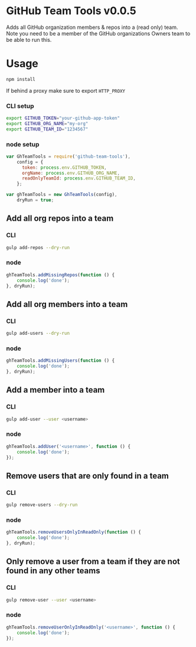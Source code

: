 GitHub Team Tools v0.0.5
========================

Adds all GitHub organization members & repos into a (read only) team.  
Note you need to be a member of the GitHub organizations Owners team to be able to run this.

# Usage
```bash
npm install
```

If behind a proxy make sure to export `HTTP_PROXY`

### CLI setup
```bash
export GITHUB_TOKEN="your-github-app-token"
export GITHUB_ORG_NAME="my-org"
export GITHUB_TEAM_ID="1234567"
```

### node setup
```javascript
var GhTeamTools = require('github-team-tools'),
    config = {
      token: process.env.GITHUB_TOKEN,
      orgName: process.env.GITHUB_ORG_NAME,
      readOnlyTeamId: process.env.GITHUB_TEAM_ID,
    };

var ghTeamTools = new GhTeamTools(config),
    dryRun = true;
```

## Add all org repos into a team
### CLI
```bash
gulp add-repos --dry-run
```

### node
```javascript
ghTeamTools.addMissingRepos(function () {
    console.log('done');
}, dryRun);
```

## Add all org members into a team

### CLI
```bash
gulp add-users --dry-run
```

### node
```javascript
ghTeamTools.addMissingUsers(function () {
    console.log('done');
}, dryRun);
```

## Add a member into a team

### CLI
```bash
gulp add-user --user <username>
```

### node
```javascript
ghTeamTools.addUser('<username>', function () {
    console.log('done');
});
```

## Remove users that are only found in a team

### CLI
```bash
gulp remove-users --dry-run
```

### node
```javascript
ghTeamTools.removeUsersOnlyInReadOnly(function () {
    console.log('done');
}, dryRun);
```

## Only remove a user from a team if they are not found in any other teams

### CLI
```bash
gulp remove-user --user <username>
```

### node
```javascript
ghTeamTools.removeUserOnlyInReadOnly('<username>', function () {
    console.log('done');
});
```
